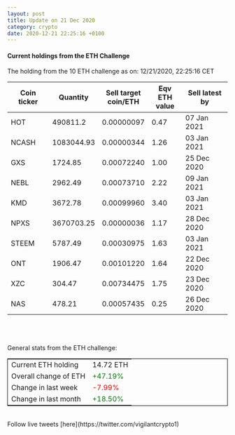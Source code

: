 ```yaml
---
layout: post
title: Update on 21 Dec 2020
category: crypto
date: 2020-12-21 22:25:16 +0100
---
```

<!-- Global site tag (gtag.js) - Google Analytics -->
<script async src="https://www.googletagmanager.com/gtag/js?id=UA-103831149-5"></script>
<script>
  window.dataLayer = window.dataLayer || [];
  function gtag(){dataLayer.push(arguments);}
  gtag('js', new Date());

  gtag('config', 'UA-103831149-5');
</script>


#### Current holdings from the ETH Challenge

The holding from the 10 ETH challenge as on: 12/21/2020, 22:25:16 CET

|Coin ticker|Quantity|Sell target<br>coin/ETH|Eqv ETH<br>value|Sell latest by|
|-----------|--------|-----------|-----------|--------------|
HOT|490811.2|  0.00000097|0.47|07 Jan 2021|
NCASH|1083044.93|  0.00000344|1.26|03 Jan 2021|
GXS|1724.85|  0.00072240|1.00|25 Dec 2020|
NEBL|2962.49|  0.00073710|2.22|09 Jan 2021|
KMD|3672.78|  0.00099960|3.40|03 Jan 2021|
NPXS|3670703.25|  0.00000036|1.17|28 Dec 2020|
STEEM|5787.49|  0.00030975|1.63|03 Jan 2021|
ONT|1906.47|  0.00101220|1.64|22 Dec 2020|
XZC|304.47|  0.00734475|1.75|23 Dec 2020|
NAS|478.21|  0.00057435|0.25|26 Dec 2020|

<br>
<br>
<br>
General stats from the ETH challenge:

<table style="border:1px solid black;margin-left:auto;margin-right:auto;">
	<tbody>
	<tr>
		<td>Current ETH holding</td>
		<td>     14.72 ETH</td>
	</tr>
	<tr>
		<td>Overall change of ETH</td>
		<td><font color="green">+47.19%</font></td>
	</tr>
	<tr>
		<td>Change in last week</td>
		<td><font color="red">-7.99%</font></td>
	</tr>
	<tr>
		<td>Change in last month</td>
		<td><font color="green">+18.50%</font></td>
	</tr>
	</tbody>
</table>

<br>
Follow live tweets [here](https://twitter.com/vigilantcrypto1)
<br>
<br>